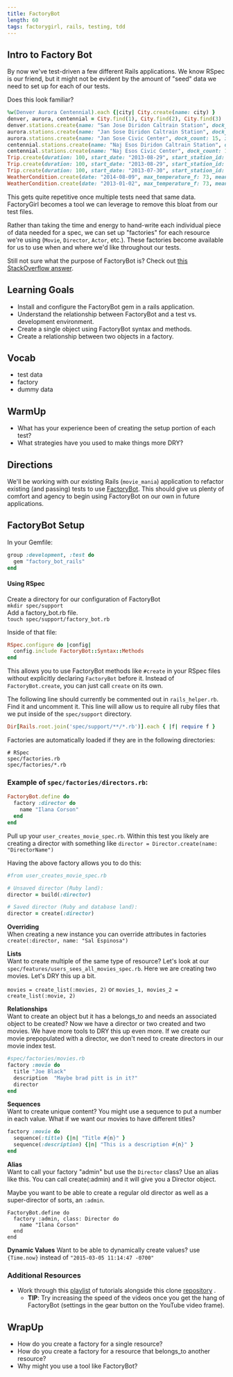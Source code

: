 ```yaml
---
title: FactoryBot
length: 60
tags: factorygirl, rails, testing, tdd
---
```


## Intro to Factory Bot

By now we've test-driven a few different Rails applications. We know RSpec is our friend, but it might not be evident by the amount of "seed" data we need to set up for each of our tests.

Does this look familiar?

```ruby
%w(Denver Aurora Centennial).each {|city| City.create(name: city) }
denver, aurora, centennial = City.find(1), City.find(2), City.find(3)
denver.stations.create(name: "San Jose Diridon Caltrain Station", dock_count: 27, installation_date: "2013-08-06 00:00:00", lat: 37.329732, long: -121.901782)
aurora.stations.create(name: "Jan Sose Diridon Caltrain Station", dock_count: 27, installation_date: "2013-08-06 00:00:00", lat: 37.329732, long: -121.901782)
aurora.stations.create(name: "Jan Sose Civic Center", dock_count: 15, installation_date: "2013-08-05 00:00:00", lat: 37.330698, long: -121.888979)
centennial.stations.create(name: "Naj Esos Diridon Caltrain Station", dock_count: 27, installation_date: "2013-08-06 00:00:00", lat: 37.329732, long: -121.901782)
centennial.stations.create(name: "Naj Esos Civic Center", dock_count: 15, installation_date: "2013-08-05 00:00:00", lat: 37.330698, long: -121.888979)
Trip.create(duration: 100, start_date: "2013-08-29", start_station_id: 1, end_date: "2013-08-29", end_station_id: 2, bike_id: 520, subscription_type_id: 1, user_zip_code: 94127, start_time: "2000-01-01 14:13:00", end_time: "2000-01-01 14:14:00")
Trip.create(duration: 100, start_date: "2013-08-29", start_station_id: 2, end_date: "2013-08-29", end_station_id: 4, bike_id: 501, subscription_type_id: 2, user_zip_code: 94127, start_time: "2000-01-01 14:13:00", end_time: "2000-01-01 14:14:00")
Trip.create(duration: 100, start_date: "2013-07-30", start_station_id: 5, end_date: "2013-07-30", end_station_id: 1, bike_id: 50, subscription_type_id: 2, user_zip_code: 94127, start_time: "2000-01-01 14:13:00", end_time: "2000-01-01 14:14:00")
WeatherCondition.create(date: "2014-08-09", max_temperature_f: 73, mean_temperature_f: 68, min_temperature_f: 61, mean_humidity: 75, mean_visibility_miles: 6, mean_wind_speed_mph: 8, precipitation_inches: 0.82, zip_code: 94107)
WeatherCondition.create(date: "2013-01-02", max_temperature_f: 73, mean_temperature_f: 68, min_temperature_f: 61, mean_humidity: 75, mean_visibility_miles: 7, mean_wind_speed_mph: 8, precipitation_inches: 1.1, zip_code: 94107)
```

This gets quite repetitive once multiple tests need that same data. FactoryGirl becomes a tool we can leverage to remove this bloat from our test files.

Rather than taking the time and energy to hand-write each individual piece of data needed for a spec, we can set up "factories" for each resource we're using (`Movie`, `Director`, `Actor`, etc.). These factories become available for us to use when and where we'd like throughout our tests.

Still not sure what the purpose of FactoryBot is? Check out [this StackOverflow answer](http://stackoverflow.com/questions/5183975/factory-girl-whats-the-purpose).

## Learning Goals

* Install and configure the FactoryBot gem in a rails application.
* Understand the relationship between FactoryBot and a test vs. development environment.
* Create a single object using FactoryBot syntax and methods.
* Create a relationship between two objects in a factory.

## Vocab
* test data
* factory
* dummy data

## WarmUp
* What has your experience been of creating the setup portion of each test?
* What strategies have you used to make things more DRY?

## Directions

We'll be working with our existing Rails (`movie_mania`) application to refactor existing (and passing) tests to use [FactoryBot](https://github.com/thoughtbot/factory_bot/blob/master/GETTING_STARTED.md#configure-your-test-suite). This should give us plenty of comfort and agency to begin using FactoryBot on our own in future applications.

## FactoryBot Setup

In your Gemfile:

```ruby
group :development, :test do
  gem "factory_bot_rails"
end
```

#### Using RSpec

Create a directory for our configuration of FactoryBot   
`mkdir spec/support`  
Add a factory_bot.rb file.  
`touch spec/support/factory_bot.rb`

Inside of that file:  

```ruby
RSpec.configure do |config|
  config.include FactoryBot::Syntax::Methods
end
```

This allows you to use FactoryBot methods like `#create` in your RSpec files without explicitly declaring `FactoryBot` before it. Instead of `FactoryBot.create`, you can just call `create` on its own.

The following line should currently be commented out in `rails_helper.rb`. Find it and uncomment it. This line will allow us to require all ruby files that we put inside of the `spec/support` directory.

```ruby
Dir[Rails.root.join('spec/support/**/*.rb')].each { |f| require f }
```

Factories are automatically loaded if they are in the following directories:

```
# RSpec
spec/factories.rb
spec/factories/*.rb
```

### Example of `spec/factories/directors.rb`:

```ruby
FactoryBot.define do
  factory :director do
    name "Ilana Corson"
  end
end
```

Pull up your `user_creates_movie_spec.rb`. Within this test you likely are creating a director with something like `director = Director.create(name: "DirectorName")`

Having the above factory allows you to do this:

```ruby
#from user_creates_movie_spec.rb

# Unsaved director (Ruby land):
director = build(:director)

# Saved director (Ruby and database land):
director = create(:director)
```

**Overriding**  
When creating a new instance you can override attributes in factories `create(:director, name: "Sal Espinosa")`

**Lists**  
Want to create multiple of the same type of resource?
Let's look at our `spec/features/users_sees_all_movies_spec.rb`.
Here we are creating two movies. Let's DRY this up a bit.

`movies = create_list(:movies, 2)`
or
`movies_1, movies_2 = create_list(:movie, 2)`

**Relationships**  
Want to create an object but it has a belongs_to and needs an associated object to be created? Now we have a director or two created and two movies. We have more tools to DRY this up even more. If we create our movie prepopulated with a director, we don't need to create directors in our movie index test.

```ruby
#spec/factories/movies.rb
factory :movie do
  title "Joe Black"
  description  "Maybe brad pitt is in it?"
  director
end
```

**Sequences**  
Want to create unique content? You might use a sequence to put a number in each value.
What if we want our movies to have different titles?

```ruby
factory :movie do
  sequence(:title) {|n| "Title #{n}" }
  sequence(:description) {|n| "This is a description #{n}" }
end
```

**Alias**  
Want to call your factory "admin" but use the `Director` class? Use an alias like this. You can call create(:admin) and it will give you a Director object.

Maybe you want to be able to create a regular old director as well as a super-director of sorts, an `:admin`.

```
FactoryBot.define do
  factory :admin, class: Director do
    name "Ilana Corson"
  end
end
```

**Dynamic Values**
Want to be able to dynamically create values?
use `{Time.now}` instead of `"2015-03-05 11:14:47 -0700"`


### Additional Resources

- Work through this [playlist](https://www.youtube.com/playlist?list=PLf6E_SWaTZjH9V9-eeqH5oAXL-q7GcBm9) of tutorials alongside this clone [repository](https://github.com/turingschool-examples/factory_girl_intro) .
  * **TIP**: Try increasing the speed of the videos once you get the hang of FactoryBot (settings in the gear button on the YouTube video frame).

## WrapUp
* How do you create a factory for a single resource?
* How do you create a factory for a resource that belongs_to another resource?
* Why might you use a tool like FactoryBot?
